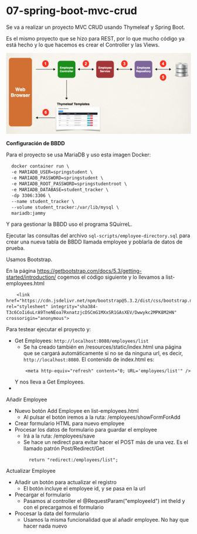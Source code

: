 # 07-spring-boot-mvc-crud

Se va a realizar un proyecto MVC CRUD usando Thymeleaf y Spring Boot.

Es el mismo proyecto que se hizo para REST, por lo que mucho código ya está hecho y lo que hacemos es crear el Controller y las Views.

![alt text](./images/MVCCrudProject.png)

**Configuración de BBDD**

Para el proyecto se usa MariaDB y uso esta imagen Docker:

```
  docker container run \
  -e MARIADB_USER=springstudent \
  -e MARIADB_PASSWORD=springstudent \
  -e MARIADB_ROOT_PASSWORD=springstudentroot \
  -e MARIADB_DATABASE=student_tracker \
  -dp 3306:3306 \
  --name student_tracker \
  --volume student_tracker:/var/lib/mysql \
  mariadb:jammy
```

Y para gestionar la BBDD uso el programa SQuirreL.

Ejecutar las consultas del archivo `sql-scripts/employee-directory.sql` para crear una nueva tabla de BBDD llamada employee y poblarla de datos de prueba.

Usamos Bootstrap.

En la página https://getbootstrap.com/docs/5.3/getting-started/introduction/ cogemos el código siguiente y lo llevamos a list-employees.html

```
    <link href="https://cdn.jsdelivr.net/npm/bootstrap@5.3.2/dist/css/bootstrap.min.css" rel="stylesheet" integrity="sha384-T3c6CoIi6uLrA9TneNEoa7RxnatzjcDSCmG1MXxSR1GAsXEV/Dwwykc2MPK8M2HN" crossorigin="anonymous">
```

Para testear ejecutar el proyecto y:

- Get Employees: `http://localhost:8080/employees/list`
  - Se ha creado también en /resources/static/index.html una página que se cargará automáticamente si no se da ninguna url, es decir, `http://localhost:8080`. El contenido de index.html es:
  ```
      <meta http-equiv="refresh" content="0; URL='employees/list'" />
  ```
  Y nos lleva a Get Employees.
-

Añadir Employee

- Nuevo botón Add Employee en list-employees.html
  - Al pulsar el botón iremos a la ruta: /employees/showFormForAdd
- Crear formulario HTML para nuevo employee
- Procesar los datos de formulario para guardar el employee
  - Irá a la ruta: /employees/save
  - Se hace un redirect para evitar hacer el POST más de una vez. Es el llamado patrón Post/Redirect/Get
    ```
      return "redirect:/employees/list";
    ```

Actualizar Employee

- Añadir un botón para actualizar el registro
  - El botón incluye el employee id, y se pasa en la url
- Precargar el formulario
  - Pasamos al controller el @RequestParam("employeeId") int theId y con el precargamos el formulario
- Procesar la data del formulario
  - Usamos la misma funcionalidad que al añadir employee. No hay que hacer nada nuevo
